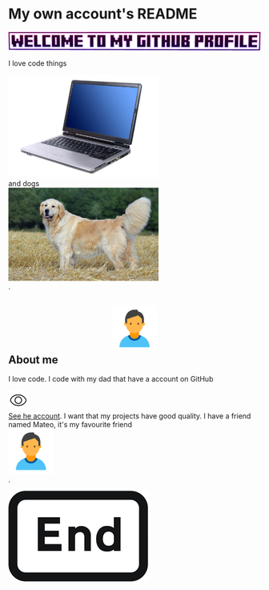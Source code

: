 # My own account's README
![welcome](./blob_SRC/github_profile.png)

I love code things <div align="left"><picture><source media="(prefers-color-scheme: dark)" srcset="./blob_SRC/code.webp" width="300px"><img alt="code" src="./blob_SRC/code.webp" width="300px"></picture></div> and dogs <div align="left"><picture><source media="(prefers-color-scheme: dark)" srcset="./blob_SRC/retro.jpg" width="300px"><img alt="golden" src="./blob_SRC/retro.jpg" width="300px"></picture></div>.

## <div align="center"><picture><source media="(prefers-color-scheme: dark)" srcset="./blob_SRC/me.png" width="90px"><img alt="person" src="./blob_SRC/me.png" width="90px"></picture></div> About me 
I love code. I code with my dad that have a account on GitHub <div align="left"><picture><source media="(prefers-color-scheme: dark)" srcset="./blob_SRC/view.png" width="40px"><img alt="eye" src="./blob_SRC/view.png" width="40px"></picture></div>[See he account](https://github.com/arsenii10). I want that my projects have good quality. I have a friend named Mateo, it's my favourite friend <div align="left"><picture><source media="(prefers-color-scheme: dark)" srcset="./blob_SRC/me.png" width="90px"><img alt="person" src="./blob_SRC/me.png" width="90px"></picture></div>.

![end](./blob_SRC/repository_end.png)
